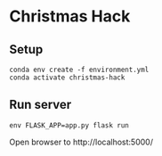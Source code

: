 # Christmas Hack

## Setup
```
conda env create -f environment.yml
conda activate christmas-hack
```

## Run server
```
env FLASK_APP=app.py flask run
```

Open browser to http://localhost:5000/